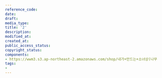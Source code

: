 ```yaml
---
reference_code: 
date: 
draft: 
media_type: 
title: '2'
description: 
modified_at: 
created_at: 
public_access_status: 
copyright_status: 
components:
- https://wwm3.s3.ap-northeast-2.amazonaws.com/shop/내가+만드는+소녀상(나무)/나무소녀상/2.jpg
tags:
- 
---
```


